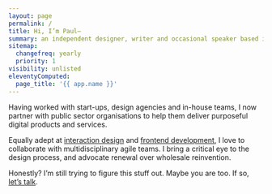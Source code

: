 ```yaml
---
layout: page
permalink: /
title: Hi, I’m Paul—
summary: an independent designer, writer and occasional speaker based in Brighton, England.
sitemap:
  changefreq: yearly
  priority: 1
visibility: unlisted
eleventyComputed:
  page_title: '{{ app.name }}'
---
```

Having worked with start-ups, design agencies and in-house teams, I now partner with public sector organisations to help them deliver purposeful digital products and services.

Equally adept at [interaction design][1] and [frontend development][2], I love to collaborate with multidisciplinary agile teams. I bring a critical eye to the design process, and advocate renewal over wholesale reinvention.

Honestly? I’m still trying to figure this stuff out. Maybe you are too. If so, [let’s talk][3].

[1]: /projects/skills/interaction_design/
[2]: /projects/skills/front_end_development/
[3]: /contact/
